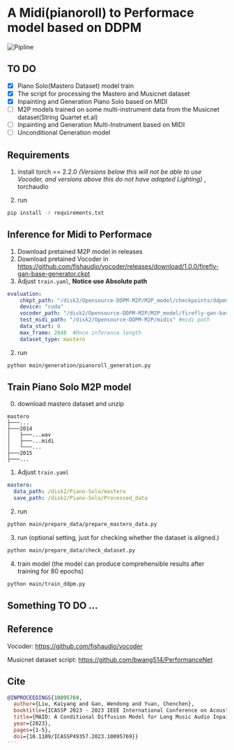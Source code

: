 # A Midi(pianoroll) to Performace model based on DDPM
![](imgs/generation_example.png "Pipline")
## TO DO
- [x] Piano Solo(Mastero Dataset) model train
- [x] The script for processing the Mastero and Musicnet dataset
- [x] Inpainting and Generation Piano Solo based on MIDI
- [ ]  M2P models trained on some multi-instrument data from the Musicnet dataset(String Quartet et.al)
- [ ]  Inpainting and Generation Multi-Instrument based on MIDI
- [ ]  Unconditional Generation model
## Requirements
1. install torch == 2.2.0 *(Versions below this will not be able to use Vocoder, and versions above this do not have adapted Lighting)* , torchaudio

2. run
```bash
pip install -r requirements.txt
```
## Inference for Midi to Performace
1. Download pretained M2P model in releases
2. Download pretained Vocoder in https://github.com/fishaudio/vocoder/releases/download/1.0.0/firefly-gan-base-generator.ckpt
3. Adjust `train.yaml`, 
**Notice use Absolute path**
```yaml
evaluation:
    chkpt_path: "/disk2/Opensource-DDPM-M2P/M2P_model/checkpoints/ddpmv2-2048-512-2048-2res-epoch=227-loss=0.0271.ckpt"         #M2P model path
    device: "cuda"
    vocoder_path: "/disk2/Opensource-DDPM-M2P/M2P_model/firefly-gan-base-generator.ckpt"  #Vocoder path
    test_midi_path: "/disk2/Opensource-DDPM-M2P/midis" #midi path
    data_start: 0
    max_frame: 2048  #Once inference length
    dataset_type: mastero  
```

2. run
```bash
python main/generation/pianoroll_generation.py 
```

## Train Piano Solo M2P model
0. download mastero dataset and unzip
```
mastero
├───...
├───2014
│   ├───...wav
│   ├───...midi
│   └───...
├───2015
├───...
```
1. Adjust `train.yaml`

```yaml
mastero:
  data_path: /disk2/Piano-Solo/mastero    
  save_path: /disk2/Piano-Solo/Processed_data  
```

2. run
```bash
python main/prepare_data/prepare_mastero_data.py 
```
3. run (optional setting, just for checking whether the dataset is aligned.)
```bash
python main/prepare_data/check_dataset.py 
```
4. train model (the model can produce comprehensible results after training for 80 epochs)
```bash
python main/train_ddpm.py 
```

## Something TO DO ...

## Reference
Vocoder: https://github.com/fishaudio/vocoder 

Musicnet dataset script: https://github.com/bwang514/PerformanceNet
## Cite
```bibtex
@INPROCEEDINGS{10095769,
  author={Liu, Kaiyang and Gan, Wendong and Yuan, Chenchen},
  booktitle={ICASSP 2023 - 2023 IEEE International Conference on Acoustics, Speech and Signal Processing (ICASSP)}, 
  title={MAID: A Conditional Diffusion Model for Long Music Audio Inpainting}, 
  year={2023},
  pages={1-5},
  doi={10.1109/ICASSP49357.2023.10095769}}
'''

